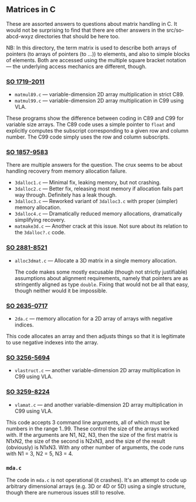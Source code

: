 ## Matrices in C

These are assorted answers to questions about matrix handling in C.
It would not be surprising to find that there are other answers in the
src/so-abcd-wxyz directories that should be here too.

NB: In this directory, the term matrix is used to describe both arrays
of pointers (to arrays of pointers (to ...)) to elements, and also to
simple blocks of elements.
Both are accessed using the multiple square bracket notation &mdash; the
underlying access mechanics are different, though.

### [SO 1719-2011](https://stackoverflow.com/q/17192011)

* `matmul89.c` &mdash; variable-dimension 2D array multiplication in strict C89.
* `matmul99.c` &mdash; variable-dimension 2D array multiplication in C99 using VLA.

These programs show the difference between coding in C89 and C99 for
variable size arrays.
The C89 code uses a simple pointer to `float` and explicitly computes
the subscript corresponding to a given row and column number.
The C99 code simply uses the row and column subscripts.

### [SO 1857-9583](https://stackoverflow.com/q/18579583)

There are multiple answers for the question.
The crux seems to be about handling recovery from memory allocation
failure.

* `3dalloc1.c` &mdash; Minimal fix, leaking memory, but not crashing.
* `3dalloc2.c` &mdash; Better fix, releasing most memory if allocation fails
    part way through.  Definitely has a leak though.
* `3dalloc3.c` &mdash; Reworked variant of `3dalloc3.c` with proper (simpler) memory allocation.
* `3dalloc4.c` &mdash; Dramatically reduced memory allocations, dramatically simplifying recovery.
* `matmake3d.c` &mdash; Another crack at this issue.
    Not sure about its relation to the `3dalloc?.c` code.

### [SO 2881-8521](https://stackoverflow.com/q/28818521)

* `alloc3dmat.c` &mdash; Allocate a 3D matrix in a single memory allocation.

  The code makes some mostly excusable (though not strictly justifiable)
  assumptions about alignment requirements, namely that pointers are as
  stringently aligned as type `double`.  Fixing that would not be all that
  easy, though neither would it be impossible.

### [SO 2635-0717](https://stackoverflow.com/q/26350717)

* `2da.c` &mdash; memory allocation for a 2D array of arrays with negative indices.

This code allocates an array and then adjusts things so that it is legitimate to
use negative indexes into the array.

### [SO 3256-5694](https://stackoverflow.com/q/32565694)

* `vlastruct.c` &mdash; another variable-dimension 2D array multiplication in C99 using VLA. 

### [SO 3259-8224](https://stackoverflow.com/q/32598224)

* `vlamat.c` &mdash; and another variable-dimension 2D array multiplication in C99 using VLA.

This code accepts 3 command line arguments, all of which must be numbers
in the range 1..99.
These control the size of the arrays worked with.
If the arguments are N1, N2, N3, then the size of the first matrix is
N1xN2, the size of the second is N2xN3, and the size of the result
(obviously) is N1xN3.
With any other number of arguments, the code runs with N1 = 3, N2 = 5,
N3 = 4.

### `mda.c`

The code in `mda.c` is not operational (it crashes).
It's an attempt to code up arbitrary dimensional arrays (e.g. 3D or 4D
or 5D) using a single structure, though there are numerous issues still
to resolve.

